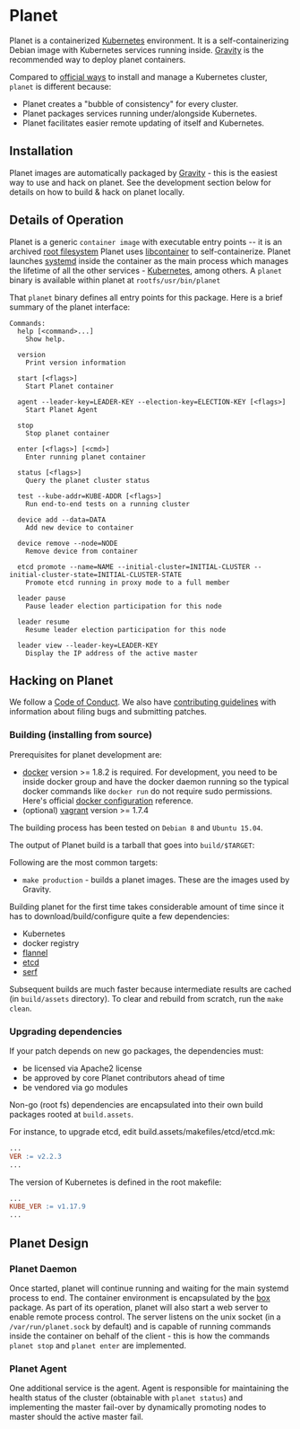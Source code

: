 # Planet

Planet is a containerized [Kubernetes](https://kubernetes.io/) environment. It is a self-containerizing Debian image with
Kubernetes services running inside. [Gravity](https://github.com/gravitational/gravity) is the
recommended way to deploy planet containers.

Compared to [official ways](https://kubernetes.io/docs/setup/) to install and manage a Kubernetes cluster, `planet` is different because:

* Planet creates a "bubble of consistency" for every cluster.
* Planet packages services running under/alongside Kubernetes.
* Planet facilitates easier remote updating of itself and Kubernetes.

## Installation

Planet images are automatically packaged by [Gravity](https://github.com/gravitational/gravity) - this is the easiest way to use and hack on planet.
See the development section below for details on how to build & hack on planet locally.

## Details of Operation

Planet is a generic `container image` with executable entry points -- it is an archived [root filesystem](http://www.tldp.org/LDP/sag/html/root-fs.html)
Planet uses [libcontainer](https://github.com/opencontainers/runc/tree/master/libcontainer) to self-containerize.
Planet launches [systemd](http://www.freedesktop.org/wiki/Software/systemd/) inside the container as the main process which manages the
lifetime of all the other services - [Kubernetes](https://github.com/kubernetes/kubernetes), among others.
A `planet` binary is available within planet at `rootfs/usr/bin/planet`

That `planet` binary defines all entry points for this package. Here is a brief summary of the planet interface:
```
Commands:
  help [<command>...]
    Show help.

  version
    Print version information

  start [<flags>]
    Start Planet container

  agent --leader-key=LEADER-KEY --election-key=ELECTION-KEY [<flags>]
    Start Planet Agent

  stop
    Stop planet container

  enter [<flags>] [<cmd>]
    Enter running planet container

  status [<flags>]
    Query the planet cluster status

  test --kube-addr=KUBE-ADDR [<flags>]
    Run end-to-end tests on a running cluster

  device add --data=DATA
    Add new device to container

  device remove --node=NODE
    Remove device from container

  etcd promote --name=NAME --initial-cluster=INITIAL-CLUSTER --initial-cluster-state=INITIAL-CLUSTER-STATE
    Promote etcd running in proxy mode to a full member

  leader pause
    Pause leader election participation for this node

  leader resume
    Resume leader election participation for this node

  leader view --leader-key=LEADER-KEY
    Display the IP address of the active master
```

## Hacking on Planet

We follow a [Code of Conduct](./CODE_OF_CONDUCT.md). We also have [contributing guidelines](./CONTRIBUTING.md)
with information about filing bugs and submitting patches.

### Building (installing from source)

Prerequisites for planet development are:
 - [docker](https://docker.com/) version >= 1.8.2 is required. For development, you need to be
   inside docker group and have the docker daemon running so the typical docker commands like `docker run`
   do not require sudo permissions. Here's official [docker configuration](https://docs.docker.com/engine/articles/configuring/) reference.
 - (optional) [vagrant](https://www.vagrantup.com/) version >= 1.7.4

The building process has been tested on `Debian 8` and `Ubuntu 15.04`.

The output of Planet build is a tarball that goes into `build/$TARGET`:

Following are the most common targets:

 - `make production` - builds a planet images. These are the images used by Gravity.

Building planet for the first time takes considerable amount of time since it has to download/build/configure
quite a few dependencies:
 - Kubernetes
 - docker registry
 - [flannel](https://github.com/coreos/flannel>)
 - [etcd](https://github.com/coreos/etcd)
 - [serf](https://github.com/hashicorp/serf)

Subsequent builds are much faster because intermediate results are cached (in `build/assets` directory).
To clear and rebuild from scratch, run the `make clean`.

### Upgrading dependencies

If your patch depends on new go packages, the dependencies must:

- be licensed via Apache2 license
- be approved by core Planet contributors ahead of time
- be vendored via go modules

Non-go (root fs) dependencies are encapsulated into their own build packages rooted
at `build.assets`.

For instance, to upgrade etcd, edit build.assets/makefiles/etcd/etcd.mk:

```Makefile
...
VER := v2.2.3
...
```

The version of Kubernetes is defined in the root makefile:

```Makefile
...
KUBE_VER := v1.17.9
...
```

## Planet Design

### Planet Daemon

Once started, planet will continue running and waiting for the main systemd process to end.
The container environment is encapsulated by the [box](https://github.com/gravitational/planet/tree/master/lib/box) package.
As part of its operation, planet will also start a web server to enable remote process control.
The server listens on the unix socket (in a `/var/run/planet.sock` by default) and is capable of
running commands inside the container on behalf of the client - this is how the commands `planet stop`
and `planet enter` are implemented.

### Planet Agent

One additional service is the agent. Agent is responsible for maintaining the health status
of the cluster (obtainable with `planet status`) and implementing the master fail-over by
dynamically promoting nodes to master should the active master fail.
